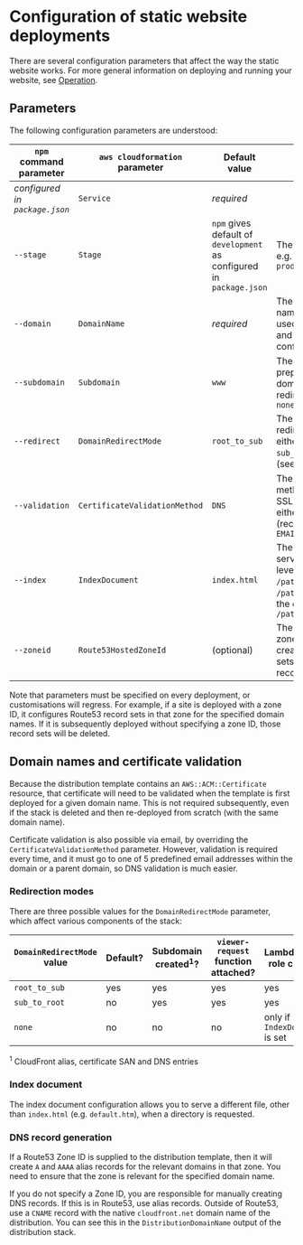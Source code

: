 # Configuration of static website deployments

There are several configuration parameters that affect the way the static website works.  For more general information on deploying and running your website, see [Operation](OPERATION.md).

## Parameters

The following configuration parameters are understood:

 | `npm` command parameter | `aws cloudformation` parameter | Default value | Description |
 |-----|-----|-----|-----|
 | _configured in `package.json`_ | `Service` | _required_ |
 | `--stage` | `Stage` | `npm` gives default of `development` as configured in `package.json` | The stage name, e.g. `development` or `production` |
 | `--domain` | `DomainName` | _required_ | The root domain name to configure, used for certificates and DNS configuration |
 | `--subdomain` | `Subdomain` | `www` | The subdomain to prepend to the root domain, unless the redirection mode is `none` |
 | `--redirect` | `DomainRedirectMode` | `root_to_sub` | The domain redirection mode, either `root_to_sub`, `sub_to_root` or `none` (see below) |
 | `--validation` | `CertificateValidationMethod` | `DNS` | The validation method to use for SSL certificates, either `DNS` (recommended) or `EMAIL` |
 | `--index` | `IndexDocument` | `index.html` | The document to serve for directory-level URLs, e.g. `/path/to/` or `/path/to` will return the content of `/path/to/index.html` |
 | `--zoneid` | `Route53HostedZoneId` | (optional) | The Route53 hosted zone ID in which to create DNS record sets; if omitted, no records are created |

 Note that parameters must be specified on every deployment, or customisations will regress.  For example, if a site is deployed with a zone ID, it configures Route53 record sets in that zone for the specified domain names.  If it is subsequently deployed without specifying a zone ID, those record sets will be deleted.


## Domain names and certificate validation

Because the distribution template contains an `AWS::ACM::Certificate` resource, that certificate will need to be validated when the template is first deployed for a given domain name.  This is not required subsequently, even if the stack is deleted and then re-deployed from scratch (with the same domain name).

Certificate validation is also possible via email, by overriding the `CertificateValidationMethod` parameter.  However, validation is required every time, and it must go to one of 5 predefined email addresses within the domain or a parent domain, so DNS validation is much easier.

### Redirection modes

There are three possible values for the `DomainRedirectMode` parameter, which affect various components of the stack:

| `DomainRedirectMode` value | Default? | Subdomain created<sup>1</sup>? | `viewer-request` function attached? | Lambda@Edge role created?
|-----|-----|-----|-----|-----
| `root_to_sub` | yes | yes | yes | yes
| `sub_to_root` | no | yes | yes | yes
| `none` | no | no | no | only if `IndexDocument` is set

<sup>1</sup> CloudFront alias, certificate SAN and DNS entries

### Index document

The index document configuration allows you to serve a different file, other than `index.html` (e.g. `default.htm`), when a directory is requested.

### DNS record generation

If a Route53 Zone ID is supplied to the distribution template, then it will create `A` and `AAAA` alias records for the relevant domains in that zone.  You need to ensure that the zone is relevant for the specified domain name.

If you do not specify a Zone ID, you are responsible for manually creating DNS records.  If this is in Route53, use alias records.  Outside of Route53, use a `CNAME` record with the native `cloudfront.net` domain name of the distribution.  You can see this in the `DistributionDomainName` output of the distribution stack.
